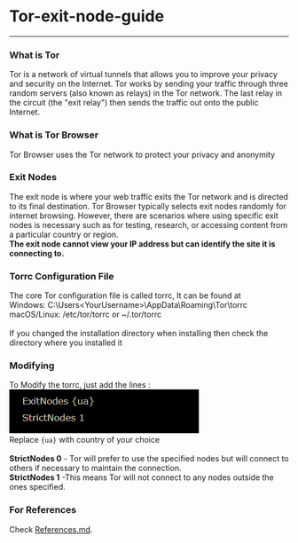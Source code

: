 # Tor-exit-node-guide
---
###  What is Tor
Tor is a network of virtual tunnels that allows you to improve your privacy and security on the Internet. Tor works by sending your traffic through three random servers (also known as relays) in the Tor network. The last relay in the circuit (the "exit relay") then sends the traffic out onto the public Internet.

### What is Tor Browser
Tor Browser uses the Tor network to protect your privacy and anonymity

### Exit Nodes
The exit node is where your web traffic exits the Tor network and is directed to its final destination. Tor Browser typically selects exit nodes randomly for internet browsing. However, there are scenarios where using specific exit nodes is necessary such as for testing, research, or accessing content from a particular country or region.<br>
**The exit node cannot view your IP address but can identify the site it is connecting to.**

### Torrc Configuration File
The core Tor configuration file is called torrc, It can be found at <br>
Windows:  C:\Users\<YourUsername>\AppData\Roaming\Tor\torrc <br>
macOS/Linux:  /etc/tor/torrc or ~/.tor/torrc <br>
<br >If you changed the installation directory when installing then check the directory where you installed it

### Modifying
To Modify the torrc, just add the lines :<br>
![Tor Configuration File](torrc.PNG)
<br> Replace `{ua}` with country of your choice <br>
<br> **StrictNodes 0** - Tor will prefer to use the specified nodes but will connect to others if necessary to maintain the connection.
<br>
**StrictNodes 1** -This means Tor will not connect to any nodes outside the ones specified.

### For References
Check [References.md](References.md).

